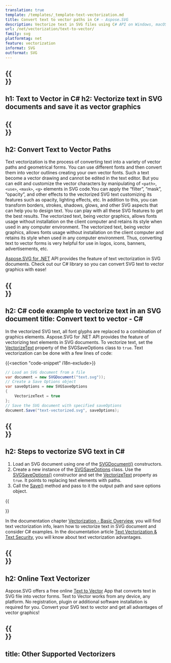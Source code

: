 ```yaml
---
translation: true
template: /templates/_template-text-vectorization.md
title: Convert text to vector paths in C# - Aspose.SVG
description: Vectorize text in SVG files using C# API on Windows, macOS & Linux
url: /net/vectorization/text-to-vector/
family: svg
platformtag: net
feature: vectorization
informat: SVG
outformat: SVG
---
```


{{<section banner>}}
---
h1: Text to Vector in C#
h2: Vectorize text in SVG documents and save it as vector graphics 
---

{{<section overview>}}
---
h2: Convert Text to Vector Paths
---

Text vectorization is the process of converting text into a variety of vector paths and geometrical forms. You can use different fonts and then convert them into vector outlines creating your own vector fonts. Such a text become a vector drawing and cannot be edited in the text editor. But you can edit and customize the vector characters by manipulating of `<path>`, `<use>`, `<mask>`, `<g>` elements in SVG code.You can apply the “filter”, “mask”, “opacity”, and other effects to the vectorized SVG text customizing its features such as opacity, lighting effects, etc. In addition to this, you can transform borders, strokes, shadows, glows, and other SVG aspects that can help you to design text. You can play with all these SVG features to get the best results. The vectorized text, being vector graphics, allows fonts usage without installation on the client computer and retains its style when used in any computer environment. The vectorized text, being vector graphics, allows fonts usage without installation on the client computer and retains its style when used in any computer environment. Thus, converting text to vector forms is very helpful for use in logos, icons, banners, advertisements, etc.

[Aspose.SVG for .NET](https://products.aspose.com/svg/{{lang.url-fragment}}net/) API provides the feature of text vectorization in SVG documents. Check out our C# library so you can convert SVG text to vector graphics with ease!

{{<section code-text>}}
---
h2: C# code example to vectorize text in an SVG document
title: Convert text to vector - C#
---

In the vectorized SVG text, all font glyphs are replaced to a combination of graphics elements. Aspose.SVG for .NET API provides the feature of vectorizing text elements in SVG documents. To vectorize text, set the [VectorizeText](https://reference.aspose.com/svg/net/aspose.svg.saving/svgsaveoptions/vectorizetext/) property of the SVGSaveOptions class to `true`. Text vectorization can be done with a few lines of code:

{{<section "code-snippet" i18n-exclude>}}

```cs
// Load an SVG document from a file
var document = new SVGDocument("text.svg"));
// Create a Save Options object 
var saveOptions = new SVGSaveOptions
{
    VectorizeText = true
};    
// Save the SVG document with specified saveOptions
document.Save("text-vectorized.svg", saveOptions);
```

{{<section steps>}}
---
h2: Steps to vectorize SVG text in C#
---

1.  Load an SVG document using one of the [SVGDocument()](https://reference.aspose.com/svg/net/aspose.svg/svgdocument/svgdocument/) constructors.
1.  Create a new instance of the [SVGSaveOptions](https://reference.aspose.com/svg/net/aspose.svg.saving/svgsaveoptions/) class. Use the [SVGSaveOptions()](https://reference.aspose.com/svg/net/aspose.svg.saving/svgsaveoptions/svgsaveoptions/) constructor and set the [VectorizeText](https://reference.aspose.com/svg/net/aspose.svg.saving/svgsaveoptions/vectorizetext/) property as `true`. It points to replacing text elements with paths.
1.  Call the [Save()]() method and pass to it the output path and save options object.

{{<section documentation>}}

In the documentation chapter <a href="https://docs.aspose.com/svg/net/how-to-work-with-aspose-svg-api/vectorization/" target="_blank">Vectorization - Basic Overview</a>, you will find text vectorization info, learn how to vectorize text in SVG document and consider C# examples. In the documentation article <a href="https://docs.aspose.com/svg/net/how-to-work-with-aspose-svg-api/text-vectorization/" target="_blank">Text Vectorization & Text Security</a>, you will know about text vectorization advantages.

{{<section online-vectorizer>}}
---
h2: Online Text Vectorizer
---

Aspose.SVG offers a free online <a href="https://products.aspose.app/svg/text-to-vector" target="_blank">Text to Vector</a> App that converts text in SVG file into vector forms. Text to Vector works from any device, any platform. No registration, plugin or additional software installation is required for you. Convert your SVG text to vector and get all advantages of vector graphics!

{{<section other-vectorizers>}}
---
title: Other Supported Vectorizers
---